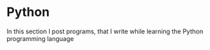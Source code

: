 # Python
In this section I post programs, that I write while learning the Python programming language
